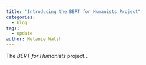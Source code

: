 ```yaml
---
title: "Introducing the BERT for Humanists Project"
categories:
  - blog
tags:
  - update
author: Melanie Walsh
---
```


The *BERT for Humanists* project...
